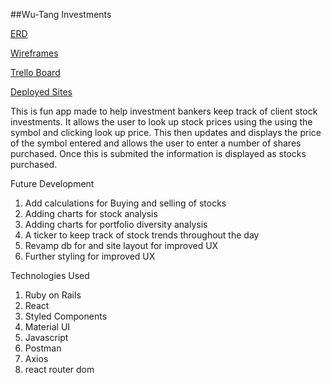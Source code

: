 

##Wu-Tang Investments


[ERD](https://imgur.com/NNDexGg)

[Wireframes](https://gomockingbird.com/projects/irc9n68/4gXVnC)

[Trello Board](https://trello.com/b/LR5e2mou/stock)

[Deployed Sites](https://wu-tang-investments.herokuapp.com/)


This is fun app made to help investment bankers keep track of client stock investments. It allows the user to look up stock prices using the 
using the symbol and clicking look up price. This then updates and displays the price of the symbol  entered and allows the user to enter a number of shares purchased. Once this is submited the information is displayed as stocks purchased.

Future Development
1. Add calculations for Buying and selling of stocks
2. Adding charts for stock analysis
3. Adding charts for portfolio diversity analysis
4. A ticker to keep track of stock trends throughout the day
5. Revamp db for and site layout for improved UX
6. Further styling for improved UX

Technologies Used
1. Ruby on Rails
2. React
3. Styled Components
4. Material UI
5. Javascript 
6. Postman
7. Axios
8. react router dom

